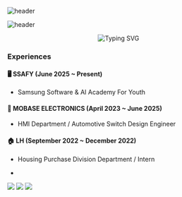 ![header](https://capsule-render.vercel.app/api?type=venom&color=0f0f0f&height=230&text=Embedded%20Engineer%20%7C%20Back-End%20Learner%20%F0%9F%94%A7&fontColor=00FFD1&fontSize=35&fontAlignY=40&desc=C%2C%20Java%2C%20Microcontrollers%20%26%20Logic!&descAlign=70&descAlignY=65)



![header](https://capsule-render.vercel.app/api?type=venom)
<p align="center">
  <img src="https://readme-typing-svg.demolab.com/?font=Fira+Code&pause=800&color=00BC8C&center=true&vCenter=true&width=460&lines=Embedded+Engineer+%7C+Back-End+Learner;Coding+with+C%2C+Java+%26+Logic!;Building+Smart+Things+%F0%9F%9A%80" alt="Typing SVG" />
</p>



### Experiences

#### 🖥️ SSAFY (June 2025 ~ Present)
- Samsung Software & AI Academy For Youth

#### 🚗 MOBASE ELECTRONICS (April 2023 ~ June 2025)
- HMI Department / Automotive Switch Design Engineer 

#### 🏠 LH (September 2022 ~ December 2022)
- Housing Purchase Division Department / Intern

- 
<img src="https://img.shields.io/badge/Python-3776AB?style=flat-square&logo=Python&logoColor=white"/> <img src="https://img.shields.io/badge/apple-000000?style=flat-square&logo=apple&logoColor=white"/> <img src="https://img.shields.io/badge/OpenAI-412991?style=flat-square&logo=OpenAI&logoColor=white"/>




